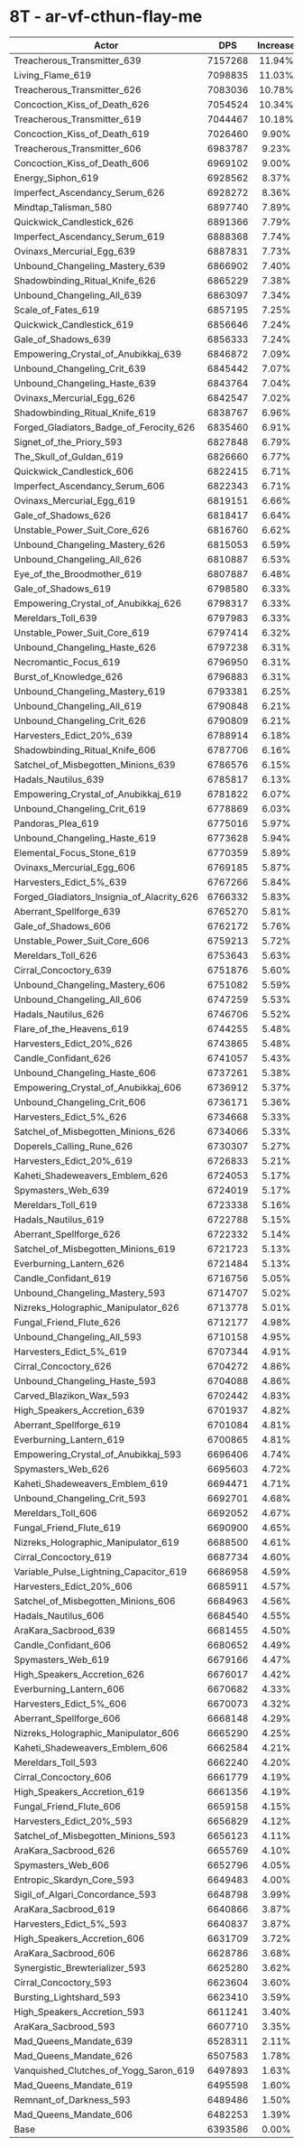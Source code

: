 # 8T - ar-vf-cthun-flay-me
| Actor | DPS | Increase |
|---|:---:|:---:|
|Treacherous_Transmitter_639|7157268|11.94%|
|Living_Flame_619|7098835|11.03%|
|Treacherous_Transmitter_626|7083036|10.78%|
|Concoction_Kiss_of_Death_626|7054524|10.34%|
|Treacherous_Transmitter_619|7044467|10.18%|
|Concoction_Kiss_of_Death_619|7026460|9.90%|
|Treacherous_Transmitter_606|6983787|9.23%|
|Concoction_Kiss_of_Death_606|6969102|9.00%|
|Energy_Siphon_619|6928562|8.37%|
|Imperfect_Ascendancy_Serum_626|6928272|8.36%|
|Mindtap_Talisman_580|6897740|7.89%|
|Quickwick_Candlestick_626|6891366|7.79%|
|Imperfect_Ascendancy_Serum_619|6888368|7.74%|
|Ovinaxs_Mercurial_Egg_639|6887831|7.73%|
|Unbound_Changeling_Mastery_639|6866902|7.40%|
|Shadowbinding_Ritual_Knife_626|6865229|7.38%|
|Unbound_Changeling_All_639|6863097|7.34%|
|Scale_of_Fates_619|6857195|7.25%|
|Quickwick_Candlestick_619|6856646|7.24%|
|Gale_of_Shadows_639|6856333|7.24%|
|Empowering_Crystal_of_Anubikkaj_639|6846872|7.09%|
|Unbound_Changeling_Crit_639|6845442|7.07%|
|Unbound_Changeling_Haste_639|6843764|7.04%|
|Ovinaxs_Mercurial_Egg_626|6842547|7.02%|
|Shadowbinding_Ritual_Knife_619|6838767|6.96%|
|Forged_Gladiators_Badge_of_Ferocity_626|6835460|6.91%|
|Signet_of_the_Priory_593|6827848|6.79%|
|The_Skull_of_Guldan_619|6826660|6.77%|
|Quickwick_Candlestick_606|6822415|6.71%|
|Imperfect_Ascendancy_Serum_606|6822343|6.71%|
|Ovinaxs_Mercurial_Egg_619|6819151|6.66%|
|Gale_of_Shadows_626|6818417|6.64%|
|Unstable_Power_Suit_Core_626|6816760|6.62%|
|Unbound_Changeling_Mastery_626|6815053|6.59%|
|Unbound_Changeling_All_626|6810887|6.53%|
|Eye_of_the_Broodmother_619|6807887|6.48%|
|Gale_of_Shadows_619|6798580|6.33%|
|Empowering_Crystal_of_Anubikkaj_626|6798317|6.33%|
|Mereldars_Toll_639|6797983|6.33%|
|Unstable_Power_Suit_Core_619|6797414|6.32%|
|Unbound_Changeling_Haste_626|6797238|6.31%|
|Necromantic_Focus_619|6796950|6.31%|
|Burst_of_Knowledge_626|6796883|6.31%|
|Unbound_Changeling_Mastery_619|6793381|6.25%|
|Unbound_Changeling_All_619|6790848|6.21%|
|Unbound_Changeling_Crit_626|6790809|6.21%|
|Harvesters_Edict_20%_639|6788914|6.18%|
|Shadowbinding_Ritual_Knife_606|6787706|6.16%|
|Satchel_of_Misbegotten_Minions_639|6786576|6.15%|
|Hadals_Nautilus_639|6785817|6.13%|
|Empowering_Crystal_of_Anubikkaj_619|6781822|6.07%|
|Unbound_Changeling_Crit_619|6778869|6.03%|
|Pandoras_Plea_619|6775016|5.97%|
|Unbound_Changeling_Haste_619|6773628|5.94%|
|Elemental_Focus_Stone_619|6770359|5.89%|
|Ovinaxs_Mercurial_Egg_606|6769185|5.87%|
|Harvesters_Edict_5%_639|6767266|5.84%|
|Forged_Gladiators_Insignia_of_Alacrity_626|6766332|5.83%|
|Aberrant_Spellforge_639|6765270|5.81%|
|Gale_of_Shadows_606|6762172|5.76%|
|Unstable_Power_Suit_Core_606|6759213|5.72%|
|Mereldars_Toll_626|6753643|5.63%|
|Cirral_Concoctory_639|6751876|5.60%|
|Unbound_Changeling_Mastery_606|6751082|5.59%|
|Unbound_Changeling_All_606|6747259|5.53%|
|Hadals_Nautilus_626|6746706|5.52%|
|Flare_of_the_Heavens_619|6744255|5.48%|
|Harvesters_Edict_20%_626|6743865|5.48%|
|Candle_Confidant_626|6741057|5.43%|
|Unbound_Changeling_Haste_606|6737261|5.38%|
|Empowering_Crystal_of_Anubikkaj_606|6736912|5.37%|
|Unbound_Changeling_Crit_606|6736171|5.36%|
|Harvesters_Edict_5%_626|6734668|5.33%|
|Satchel_of_Misbegotten_Minions_626|6734066|5.33%|
|Doperels_Calling_Rune_626|6730307|5.27%|
|Harvesters_Edict_20%_619|6726833|5.21%|
|Kaheti_Shadeweavers_Emblem_626|6724053|5.17%|
|Spymasters_Web_639|6724019|5.17%|
|Mereldars_Toll_619|6723338|5.16%|
|Hadals_Nautilus_619|6722788|5.15%|
|Aberrant_Spellforge_626|6722332|5.14%|
|Satchel_of_Misbegotten_Minions_619|6721723|5.13%|
|Everburning_Lantern_626|6721484|5.13%|
|Candle_Confidant_619|6716756|5.05%|
|Unbound_Changeling_Mastery_593|6714707|5.02%|
|Nizreks_Holographic_Manipulator_626|6713778|5.01%|
|Fungal_Friend_Flute_626|6712177|4.98%|
|Unbound_Changeling_All_593|6710158|4.95%|
|Harvesters_Edict_5%_619|6707344|4.91%|
|Cirral_Concoctory_626|6704272|4.86%|
|Unbound_Changeling_Haste_593|6704088|4.86%|
|Carved_Blazikon_Wax_593|6702442|4.83%|
|High_Speakers_Accretion_639|6701937|4.82%|
|Aberrant_Spellforge_619|6701084|4.81%|
|Everburning_Lantern_619|6700865|4.81%|
|Empowering_Crystal_of_Anubikkaj_593|6696406|4.74%|
|Spymasters_Web_626|6695603|4.72%|
|Kaheti_Shadeweavers_Emblem_619|6694471|4.71%|
|Unbound_Changeling_Crit_593|6692701|4.68%|
|Mereldars_Toll_606|6692052|4.67%|
|Fungal_Friend_Flute_619|6690900|4.65%|
|Nizreks_Holographic_Manipulator_619|6688500|4.61%|
|Cirral_Concoctory_619|6687734|4.60%|
|Variable_Pulse_Lightning_Capacitor_619|6686958|4.59%|
|Harvesters_Edict_20%_606|6685911|4.57%|
|Satchel_of_Misbegotten_Minions_606|6684963|4.56%|
|Hadals_Nautilus_606|6684540|4.55%|
|AraKara_Sacbrood_639|6681455|4.50%|
|Candle_Confidant_606|6680652|4.49%|
|Spymasters_Web_619|6679166|4.47%|
|High_Speakers_Accretion_626|6676017|4.42%|
|Everburning_Lantern_606|6670682|4.33%|
|Harvesters_Edict_5%_606|6670073|4.32%|
|Aberrant_Spellforge_606|6668148|4.29%|
|Nizreks_Holographic_Manipulator_606|6665290|4.25%|
|Kaheti_Shadeweavers_Emblem_606|6662584|4.21%|
|Mereldars_Toll_593|6662240|4.20%|
|Cirral_Concoctory_606|6661779|4.19%|
|High_Speakers_Accretion_619|6661356|4.19%|
|Fungal_Friend_Flute_606|6659158|4.15%|
|Harvesters_Edict_20%_593|6656829|4.12%|
|Satchel_of_Misbegotten_Minions_593|6656123|4.11%|
|AraKara_Sacbrood_626|6655769|4.10%|
|Spymasters_Web_606|6652796|4.05%|
|Entropic_Skardyn_Core_593|6649483|4.00%|
|Sigil_of_Algari_Concordance_593|6648798|3.99%|
|AraKara_Sacbrood_619|6640866|3.87%|
|Harvesters_Edict_5%_593|6640837|3.87%|
|High_Speakers_Accretion_606|6631709|3.72%|
|AraKara_Sacbrood_606|6628786|3.68%|
|Synergistic_Brewterializer_593|6625280|3.62%|
|Cirral_Concoctory_593|6623604|3.60%|
|Bursting_Lightshard_593|6623410|3.59%|
|High_Speakers_Accretion_593|6611241|3.40%|
|AraKara_Sacbrood_593|6607710|3.35%|
|Mad_Queens_Mandate_639|6528311|2.11%|
|Mad_Queens_Mandate_626|6507583|1.78%|
|Vanquished_Clutches_of_Yogg_Saron_619|6497893|1.63%|
|Mad_Queens_Mandate_619|6495598|1.60%|
|Remnant_of_Darkness_593|6489486|1.50%|
|Mad_Queens_Mandate_606|6482253|1.39%|
|Base|6393586|0.00%|
